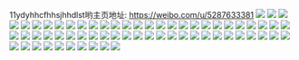 11ydyhhcfhhsjhhdlst哟主页地址: https://weibo.com/u/5287633381 
![](https://wx4.sinaimg.cn/mw2000/005LQmZnly1h8ff55u78ej33402c07wk.jpg) 
![](https://wx4.sinaimg.cn/mw2000/005LQmZnly1h8ff4yeyf6j33402c0kjn.jpg) 
![](https://wx4.sinaimg.cn/mw2000/005LQmZnly1h8ff4ve8faj32c0340qv7.jpg) 
![](https://wx4.sinaimg.cn/mw2000/005LQmZnly1h8ff56fnd7j30u014048j.jpg) 
![](https://wx4.sinaimg.cn/mw2000/005LQmZnly1h8ff5103lnj32c0340b2b.jpg) 
![](https://wx4.sinaimg.cn/mw2000/005LQmZnly1h8ff5a1b1cj32c03401kz.jpg) 
![](https://wx4.sinaimg.cn/mw2000/005LQmZnly1h8buh0khu3j30u013atkg.jpg) 
![](https://wx4.sinaimg.cn/mw2000/005LQmZnly1h8buhhmnjgj30ty0vqq9t.jpg) 
![](https://wx4.sinaimg.cn/mw2000/005LQmZnly1h8buivi1y6j315i0vwtss.jpg) 
![](https://wx4.sinaimg.cn/mw2000/005LQmZnly1h8bui4dt7ij30u0140wvo.jpg) 
![](https://wx4.sinaimg.cn/mw2000/005LQmZnly1h8bug1qkyqj30u0140jzi.jpg) 
![](https://wx4.sinaimg.cn/mw2000/005LQmZnly1h8but84c4kj30ou16fq9a.jpg) 
![](https://wx4.sinaimg.cn/mw2000/005LQmZnly1h8bugkfosvj30u01407cm.jpg) 
![](https://wx4.sinaimg.cn/mw2000/005LQmZnly1h8bukee9ffj312u0tgqjs.jpg) 
![](https://wx4.sinaimg.cn/mw2000/005LQmZnly1h83sjz5pjkj328w2zuu12.jpg) 
![](https://wx4.sinaimg.cn/mw2000/005LQmZnly1h83sk5cxusj326m2zx4qs.jpg) 
![](https://wx4.sinaimg.cn/mw2000/005LQmZnly1h83su834lmj329u2m5hdu.jpg) 
![](https://wx4.sinaimg.cn/mw2000/005LQmZnly1h83swme7qzj30u01hcgva.jpg) 
![](https://wx4.sinaimg.cn/mw2000/005LQmZnly1h83su6qnkqj32c02sp7wi.jpg) 
![](https://wx4.sinaimg.cn/mw2000/005LQmZnly1h83sk3euihj32c03404qs.jpg) 
![](https://wx4.sinaimg.cn/mw2000/005LQmZnly1h83sk795lzj32c0340hdu.jpg) 
![](https://wx4.sinaimg.cn/mw2000/005LQmZnly1h83sk1om2wj32c0340qv8.jpg) 
![](https://wx4.sinaimg.cn/mw2000/005LQmZnly1h83sub2fjjj30ta19bb14.jpg) 
![](https://wx4.sinaimg.cn/mw2000/005LQmZnly1h83ssrystsj33402c0u0x.jpg) 
![](https://wx4.sinaimg.cn/mw2000/005LQmZnly1h6xvaeqrkxj32c0340e82.jpg) 
![](https://wx4.sinaimg.cn/mw2000/005LQmZnly1h6xvcf9kdrj32c0340npd.jpg) 
![](https://wx4.sinaimg.cn/mw2000/005LQmZnly1h6xv9sjwmxj32801o04qp.jpg) 
![](https://wx4.sinaimg.cn/mw2000/005LQmZnly1h6xvab1fy8j32c03401kx.jpg) 
![](https://wx4.sinaimg.cn/mw2000/005LQmZnly1h6xv9r4pcsj30qo1400uz.jpg) 
![](https://wx4.sinaimg.cn/mw2000/005LQmZnly1h6xvce988wj31mb25rmyg.jpg) 
![](https://wx4.sinaimg.cn/mw2000/005LQmZnly1h6xv9urp7nj31hc280b29.jpg) 
![](https://wx4.sinaimg.cn/mw2000/005LQmZnly1h6xvm0xap5j32c03407wi.jpg) 
![](https://wx4.sinaimg.cn/mw2000/005LQmZnly1h6xvfjmqajj30u011qqge.jpg) 
![](https://wx4.sinaimg.cn/mw2000/005LQmZnly1h6xva4p5etj31hw1zs40o.jpg) 
![](https://wx4.sinaimg.cn/mw2000/005LQmZnly1h6xvj65u5pj31be0zkmyw.jpg) 
![](https://wx4.sinaimg.cn/mw2000/005LQmZnly1h6xv9wa5ntj31o0280799.jpg) 
![](https://wx4.sinaimg.cn/mw2000/005LQmZnly1h6xvetgv12j336c2dm1l1.jpg) 
![](https://wx4.sinaimg.cn/mw2000/005LQmZnly1h6xvol8o2qj315o1q5ds1.jpg) 
![](https://wx4.sinaimg.cn/mw2000/005LQmZnly1h6xvarodlcj33402c0kjn.jpg) 
![](https://wx4.sinaimg.cn/mw2000/005LQmZnly1h6xvi7ffhjj30u0140ab4.jpg) 
![](https://wx4.sinaimg.cn/mw2000/005LQmZnly1h6xvr63f0yj30fz0joaas.jpg) 
![](https://wx4.sinaimg.cn/mw2000/005LQmZnly1h6xvq1ko8yj30u01400w0.jpg) 
![](https://wx4.sinaimg.cn/mw2000/005LQmZnly1h6gv0z2bj1j32801o0whp.jpg) 
![](https://wx4.sinaimg.cn/mw2000/005LQmZnly1h6gv84upanj31280tyq3l.jpg) 
![](https://wx4.sinaimg.cn/mw2000/005LQmZnly1h6gv5i6ybjj30u01sxwim.jpg) 
![](https://wx4.sinaimg.cn/mw2000/005LQmZnly1h6guz0ucb1j30pr0o7dir.jpg) 
![](https://wx4.sinaimg.cn/mw2000/005LQmZnly1h67ge5eql6j33402c0hdv.jpg) 
![](https://wx4.sinaimg.cn/mw2000/005LQmZnly1h630mt8tpqj30u016k40a.jpg) 
![](https://wx4.sinaimg.cn/mw2000/005LQmZnly1h5fqrc3efmj31hc0u0wwz.jpg) 
![](https://wx4.sinaimg.cn/mw2000/005LQmZnly1h5fqrp0pfgj34mo334kjn.jpg) 
![](https://wx4.sinaimg.cn/mw2000/005LQmZnly1h5fqz5f9y7j32801o01kx.jpg) 
![](https://wx4.sinaimg.cn/mw2000/005LQmZnly1h5fqsf1hpoj30u0190gr0.jpg) 
![](https://wx4.sinaimg.cn/mw2000/005LQmZnly1h5fqsfnx51j30u0190k2x.jpg) 
![](https://wx4.sinaimg.cn/mw2000/005LQmZnly1h5fqrjsz76j32c033vb2b.jpg) 
![](https://wx4.sinaimg.cn/mw2000/005LQmZnly1h5fqitkjufj33344moe82.jpg) 
![](https://wx4.sinaimg.cn/mw2000/005LQmZnly1h5fqiv4voxj33344mo4qq.jpg) 
![](https://wx4.sinaimg.cn/mw2000/005LQmZnly1h5fqiwyfapj32y74fbkjo.jpg) 
![](https://wx4.sinaimg.cn/mw2000/005LQmZnly1h5fqiro9tqj32053081kz.jpg) 
![](https://wx4.sinaimg.cn/mw2000/005LQmZnly1h5fqrblrlij33402byb2a.jpg) 
![](https://wx4.sinaimg.cn/mw2000/005LQmZnly1h4mx3eg59dj312h1jtto0.jpg) 
![](https://wx4.sinaimg.cn/mw2000/005LQmZnly1h4mx3g5o53j32a71pme81.jpg) 
![](https://wx4.sinaimg.cn/mw2000/005LQmZnly1h4mx3hj79tj31400u0neu.jpg) 
![](https://wx4.sinaimg.cn/mw2000/005LQmZnly1h4mx6h16toj32c0340hdv.jpg) 
